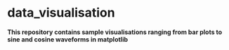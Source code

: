 # data_visualisation
**This repository contains sample visualisations ranging from bar plots to sine and cosine waveforms in matplotlib**
